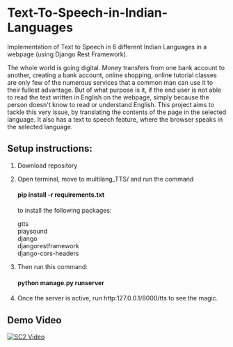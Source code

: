 # Text-To-Speech-in-Indian-Languages
Implementation of Text to Speech in 6 different Indian Languages in a webpage (using Django Rest Framework).

The whole world is going digital. Money transfers from one bank account to another, creating a bank account, online shopping, online tutorial classes are only few of the numerous services that a common man can use it to their fullest advantage. But of what purpose is it, if the end user is not able to read the text written in English on the webpage, simply because the person doesn't know to read or understand English. This project aims to tackle this very issue, by translating the contents of the page in the selected language. It also has a text to speech feature, where the browser speaks in the selected language.

## Setup instructions:

1. Download repository
2. Open terminal, move to multilang_TTS/ and run the command
   #### pip install -r requirements.txt
   to install the following packages:
   
   gtts  
   playsound  
   django  
   djangorestframework  
   django-cors-headers  
   
3. Then run this command:
   #### python manage.py runserver
   
4. Once the server is active, run http:127.0.0.1/8000/tts to see the magic.

## Demo Video
[![SC2 Video](https://img.youtube.com/vi/5wniPnHfq-U/0.jpg)](http://www.youtube.com/watch?v=5wniPnHfq-U)
